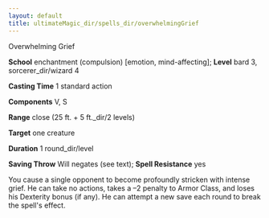 ```yaml
---
layout: default
title: ultimateMagic_dir/spells_dir/overwhelmingGrief
---
```

Overwhelming Grief

**School** enchantment (compulsion) [emotion, mind-affecting]; **Level** bard 3, sorcerer_dir/wizard 4

**Casting Time** 1 standard action

**Components** V, S

**Range** close (25 ft. + 5 ft._dir/2 levels)

**Target** one creature

**Duration** 1 round_dir/level

**Saving Throw** Will negates (see text); **Spell Resistance** yes

You cause a single opponent to become profoundly stricken with intense grief. He can take no actions, takes a –2 penalty to Armor Class, and loses his Dexterity bonus (if any). He can attempt a new save each round to break the spell's effect.

